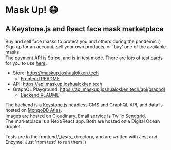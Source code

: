 # Mask Up! 😷
## A Keystone.js and React face mask marketplace

Buy and sell face masks to protect you and others during the pandemic :)  
Sign up for an account, sell your own products, or 'buy' one of the available masks.  
The payment API is Stripe, and is in test mode.  There are lots of test cards for you to use [here](https://stripe.com/docs/testing).

- Store: https://maskup.joshualokken.tech
  - [Frontend README](https://github.com/jrrlokken/maskup/blob/master/frontend/README.md)
- API: https://api.maskup.joshualokken.tech
- GraphQL Playground: https://api.maskup.joshualokken.tech/api/graphql
  - [Backend README](https://github.com/jrrlokken/maskup/blob/master/backend/README.md)

The backend is a [Keystone.js](https://www.keystonejs.com/) headless CMS and GraphQL API, and data is hosted on [MongoDB Atlas](https://www.mongodb.com/cloud/atlas).  
Images are hosted on [Cloudinary](https://cloudinary.com). Email service is [Twilio Sendgrid](https://cloudinary.com).  
The marketplace is a Next/React app. Both are hosted on a Digital Ocean droplet.

Tests are in the frontend/\__tests\__ directory, and are written with Jest and Enzyme.  Just 'npm test' to run them :)
